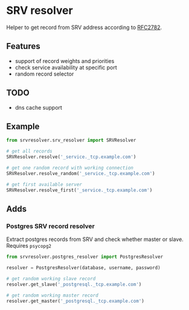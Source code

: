 # SRV resolver

Helper to get record from SRV address according to [RFC2782](https://tools.ietf.org/html/rfc2782).

## Features

* support of record weights and priorities
* check service availability at specific port
* random record selector

## TODO

* dns cache support

## Example

```python
from srvresolver.srv_resolver import SRVResolver

# get all records
SRVResolver.resolve('_service._tcp.example.com')

# get one random record with working connection 
SRVResolver.resolve_random('_service._tcp.example.com')

# get first available server
SRVResolver.resolve_first('_service._tcp.example.com')
```

## Adds

### Postgres SRV record resolver

Extract postgres records from SRV and check whether master or slave. Requires `psycopg2`

```python
from srvresolver.postgres_resolver import PostgresResolver

resolver = PostgresResolver(database, username, password)

# get random working slave record
resolver.get_slave('_postgresql._tcp.example.com')

# get random working master record
resolver.get_master('_postgresql._tcp.example.com')
```